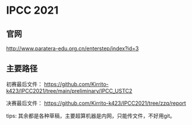 # IPCC 2021

## 官网

http://www.paratera-edu.org.cn/enterstep/index?id=3

## 主要路径

初赛最后文件：
https://github.com/Kirrito-k423/IPCC2021/tree/main/preliminary/IPCC_USTC2

决赛最后文件：
https://github.com/Kirrito-k423/IPCC2021/tree/zzq/report

tips: 其余都是各种草稿，主要超算机器是内网，只能传文件，不好用git。
